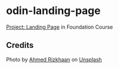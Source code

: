 # odin-landing-page

<a href="https://www.theodinproject.com/lessons/foundations-landing-page">Project: Landing Page</a> in Foundation Course 

## Credits
Photo by <a href="https://unsplash.com/@ahmed_rizkhaan?utm_content=creditCopyText&utm_medium=referral&utm_source=unsplash">Ahmed  Rizkhaan</a> on <a href="https://unsplash.com/photos/person-playing-a-brown-guitar-0KyGJK2GlJI?utm_content=creditCopyText&utm_medium=referral&utm_source=unsplash">Unsplash</a>
  